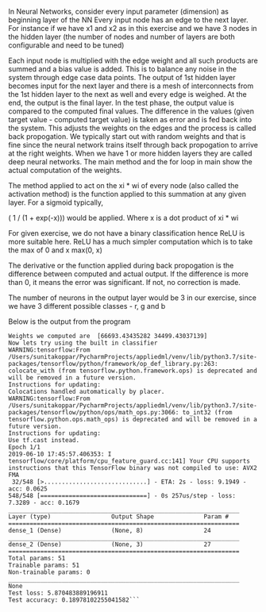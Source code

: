 In Neural Networks, consider every input parameter (dimension) as beginning layer of the NN
Every input node has an edge to the next layer. For instance if we have x1 and x2 as in this exercise
and we have 3 nodes in the hidden layer (the number of nodes and number of layers are both configurable
and need to be tuned)

Each input node is multiplied with the edge weight and all such products are summed and a bias value is 
added. This is to balance any noise in the system through edge case data points. The output of 1st hidden layer
becomes input for the next layer and there is a mesh of interconnects from the 1st hidden layer to the next as well
and every edge is weighed. At the end, the output is the final layer. In the test phase, the output value 
is compared to the computed final values. The difference in the values (given target value - computed target value)
is taken as error and is fed back into the system. This adjusts the weights on the edges and the process 
is called back propogation. We typically start out with random weights and that is fine since the neural network
trains itself through back propogation to arrive at the right weights. When we have 1 or more hidden layers
they are called deep neural networks. The main method and the for loop in main show the actual computation of the 
weights.

The method applied to act on the xi * wi of every node (also called the activation method) is the function
applied to this summation at any given layer. For a sigmoid typically, 

( 1 / (1 + exp(-x))) would be applied. Where x is a dot product of xi * wi

For given exercise, we do not have a binary classification hence ReLU is more suitable here. 
ReLU has a much simpler computation which is to take the max of 0 and x
max(0, x) 

The derivative or the function applied during back propogation is the difference between computed and actual
output. If the difference is more than 0, it means the error was significant. If not, no correction is made. 

The number of neurons in the output layer would be 3 in our exercise, 
since we have 3 different possible classes - r, g and b


Below is the output from the program

```Using TensorFlow backend.
Weights we computed are  [66693.43435282 34499.43037139]
Now lets try using the built in classifier
WARNING:tensorflow:From /Users/sunitakoppar/PycharmProjects/appliedml/venv/lib/python3.7/site-packages/tensorflow/python/framework/op_def_library.py:263: colocate_with (from tensorflow.python.framework.ops) is deprecated and will be removed in a future version.
Instructions for updating:
Colocations handled automatically by placer.
WARNING:tensorflow:From /Users/sunitakoppar/PycharmProjects/appliedml/venv/lib/python3.7/site-packages/tensorflow/python/ops/math_ops.py:3066: to_int32 (from tensorflow.python.ops.math_ops) is deprecated and will be removed in a future version.
Instructions for updating:
Use tf.cast instead.
Epoch 1/1
2019-06-10 17:45:57.406353: I tensorflow/core/platform/cpu_feature_guard.cc:141] Your CPU supports instructions that this TensorFlow binary was not compiled to use: AVX2 FMA
 32/548 [>.............................] - ETA: 2s - loss: 9.1949 - acc: 0.0625
548/548 [==============================] - 0s 257us/step - loss: 7.3289 - acc: 0.1679
_________________________________________________________________
Layer (type)                 Output Shape              Param #   
=================================================================
dense_1 (Dense)              (None, 8)                 24        
_________________________________________________________________
dense_2 (Dense)              (None, 3)                 27        
=================================================================
Total params: 51
Trainable params: 51
Non-trainable params: 0
_________________________________________________________________
None
Test loss: 5.870483889196911
Test accuracy: 0.18978102255041582```